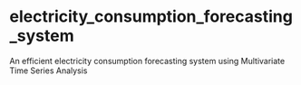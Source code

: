 # electricity_consumption_forecasting_system
An efficient electricity consumption forecasting system using Multivariate Time Series Analysis
